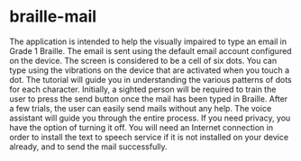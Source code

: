 braille-mail
============

The application is intended to help the visually impaired to type an email in Grade 1 Braille. The email is sent using the default email account configured on the device.
The screen is considered to be a cell of six dots. You can type using the vibrations on the device that are activated when you touch a dot.
The tutorial will guide you in understanding the various patterns of dots for each character.
Initially, a sighted person will be required to train the user to press the send button once the mail has been typed in Braille. After a few trials, the user can easily send mails without any help.
The voice assistant will guide you through the entire process. If you need privacy, you have the option of turning it off.
You will need an Internet connection in order to install the text to speech service if it is not installed on your device already, and to send the mail successfully.
